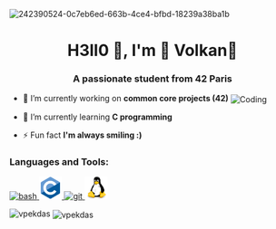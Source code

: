 ![242390524-0c7eb6ed-663b-4ce4-bfbd-18239a38ba1b](https://github.com/Vpekdas/Vpekdas/assets/135771100/ea323f9b-1ee0-4621-b1e2-f4206d5424d3)

<h1 align="center">H3ll0 👋, I'm 🤿 Volkan🌋</h1>
<h3 align="center">A passionate student from 42 Paris</h3>

- 🔭 I’m currently working on **common core projects (42)** <img align="center" alt="Coding" width="400" src="https://user-images.githubusercontent.com/74038190/212284158-e840e285-664b-44d7-b79b-e264b5e54825.gif">

- 🌱 I’m currently learning **C programming**
- ⚡ Fun fact **I'm always smiling :)**

<h3 align="left">Languages and Tools:</h3>
<p align="left"> <a href="https://www.gnu.org/software/bash/" target="_blank" rel="noreferrer"> <img src="https://www.vectorlogo.zone/logos/gnu_bash/gnu_bash-icon.svg" alt="bash" width="40" height="40"/> </a> <a href="https://www.cprogramming.com/" target="_blank" rel="noreferrer"> <img src="https://raw.githubusercontent.com/devicons/devicon/master/icons/c/c-original.svg" alt="c" width="40" height="40"/> </a> <a href="https://git-scm.com/" target="_blank" rel="noreferrer"> <img src="https://www.vectorlogo.zone/logos/git-scm/git-scm-icon.svg" alt="git" width="40" height="40"/> </a> <a href="https://www.linux.org/" target="_blank" rel="noreferrer"> <img src="https://raw.githubusercontent.com/devicons/devicon/master/icons/linux/linux-original.svg" alt="linux" width="40" height="40"/> </a> </p>

<p><img align="left" src="https://github-readme-stats.vercel.app/api/top-langs?username=vpekdas&show_icons=true&locale=en&layout=compact" alt="vpekdas" /></p>

<p>&nbsp;<img align="center" src="https://github-readme-stats.vercel.app/api?username=vpekdas&show_icons=true&locale=en" alt="vpekdas" /></p>

